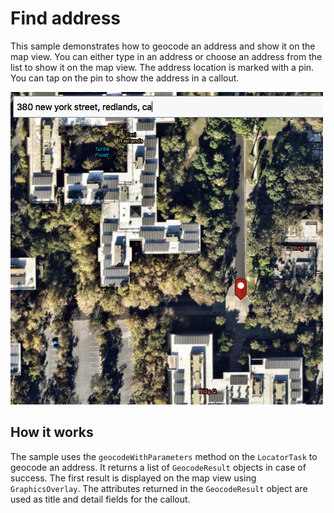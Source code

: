 # Find address

This sample demonstrates how to geocode an address and show it on the
map view. You can either type in an address or choose an address from
the list to show it on the map view. The address location is marked with
a pin. You can tap on the pin to show the address in a callout.

![](screenshot.png)

## How it works

The sample uses the `geocodeWithParameters` method on the `LocatorTask`
to geocode an address. It returns a list of `GeocodeResult` objects in
case of success. The first result is displayed on the map view using
`GraphicsOverlay`. The attributes returned in the `GeocodeResult` object
are used as title and detail fields for the callout.
